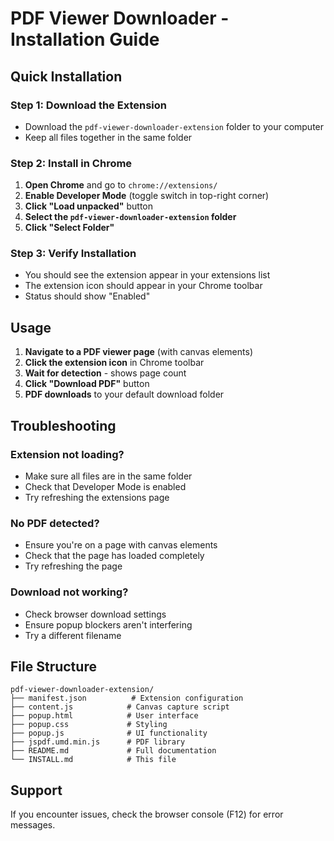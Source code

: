 # PDF Viewer Downloader - Installation Guide

## Quick Installation

### Step 1: Download the Extension
- Download the `pdf-viewer-downloader-extension` folder to your computer
- Keep all files together in the same folder

### Step 2: Install in Chrome
1. **Open Chrome** and go to `chrome://extensions/`
2. **Enable Developer Mode** (toggle switch in top-right corner)
3. **Click "Load unpacked"** button
4. **Select the `pdf-viewer-downloader-extension` folder**
5. **Click "Select Folder"**

### Step 3: Verify Installation
- You should see the extension appear in your extensions list
- The extension icon should appear in your Chrome toolbar
- Status should show "Enabled"

## Usage

1. **Navigate to a PDF viewer page** (with canvas elements)
2. **Click the extension icon** in Chrome toolbar
3. **Wait for detection** - shows page count
4. **Click "Download PDF"** button
5. **PDF downloads** to your default download folder

## Troubleshooting

### Extension not loading?
- Make sure all files are in the same folder
- Check that Developer Mode is enabled
- Try refreshing the extensions page

### No PDF detected?
- Ensure you're on a page with canvas elements
- Check that the page has loaded completely
- Try refreshing the page

### Download not working?
- Check browser download settings
- Ensure popup blockers aren't interfering
- Try a different filename

## File Structure
```
pdf-viewer-downloader-extension/
├── manifest.json          # Extension configuration
├── content.js            # Canvas capture script
├── popup.html            # User interface
├── popup.css             # Styling
├── popup.js              # UI functionality
├── jspdf.umd.min.js      # PDF library
├── README.md             # Full documentation
└── INSTALL.md            # This file
```

## Support
If you encounter issues, check the browser console (F12) for error messages.
